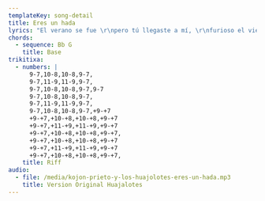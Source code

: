 ```yaml
---
templateKey: song-detail
title: Eres un hada
lyrics: "El verano se fue \r\npero tú llegaste a mí, \r\nfurioso el viento del norte \r\nruge helando todo, \r\nmas a mí no me importa \r\nteniéndote a mi lado, \r\ntu dulce y cálido aliento \r\nprotege mi reposo. \r\nAunque el bosque esté desnudo \r\ny los pájaros no canten, \r\n(Menos algún pajarraco que canta). \r\nTomado de AlbumCancionYLetra.com\r\naunque el día sea más corto \r\ny los campos estén blancos, \r\ndesde el momento en que te vi \r\npara mí ya es primavera, \r\nmi corazón se ha desbocado \r\ny eres tú la que me altera. \r\nEres un hada, eres un duende, \r\neres la diosa de las flores. \r\nHas disipado todas mis brumas, \r\nllenas mi vida de mil colores. \r\n-Sí, mis cuates, así era aquella chava que conocí en la floristería.\r\n-¿Era cálida? ¿Era cálida?\r\n-¿Cálida? Era pura catalítica.\r\n-Ajuya.\r\n-Éntrale, torpón, éntrale"
chords:
  - sequence: Bb G
    title: Base
trikitixa:
  - numbers: |
      9-7,10-8,10-8,9-7,
      9-7,11-9,11-9,9-7,
      9-7,10-8,10-8,9-7,9-7
      9-7,10-8,10-8,9-7,
      9-7,11-9,11-9,9-7,
      9-7,10-8,10-8,9-7,+9-+7
      +9-+7,+10-+8,+10-+8,+9-+7
      +9-+7,+11-+9,+11-+9,+9-+7
      +9-+7,+10-+8,+10-+8,+9-+7,
      +9-+7,+10-+8,+10-+8,+9-+7
      +9-+7,+11-+9,+11-+9,+9-+7
      +9-+7,+10-+8,+10-+8,+9-+7,
    title: Riff
audio:
  - file: /media/kojon-prieto-y-los-huajolotes-eres-un-hada.mp3
    title: Version Original Huajalotes
---
```


